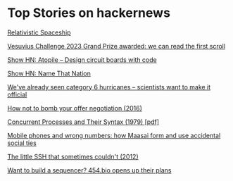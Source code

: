 # Top Stories on hackernews <br />
[Relativistic Spaceship](https://dmytry.github.io/space/)

[Vesuvius Challenge 2023 Grand Prize awarded: we can read the first scroll](https://scrollprize.org/grandprize)

[Show HN: Atopile – Design circuit boards with code]()

[Show HN: Name That Nation](https://www.namethatnation.com/)

[We've already seen category 6 hurricanes – scientists want to make it official](https://eos.org/articles/weve-already-seen-category-6-hurricanes-now-scientists-want-to-make-it-official)

[How not to bomb your offer negotiation (2016)](https://haseebq.com/how-not-to-bomb-your-offer-negotiation/)

[Concurrent Processes and Their Syntax (1979) [pdf]](https://dl.acm.org/doi/pdf/10.1145/322123.322134)

[Mobile phones and wrong numbers: how Maasai form and use accidental social ties](https://www.ecologyandsociety.org/vol26/iss2/art41/)

[The little SSH that sometimes couldn't (2012)](https://mina.naguib.ca/blog/2012/10/22/the-little-ssh-that-sometimes-couldnt.html)

[Want to build a sequencer? 454.bio opens up their plans](http://omicsomics.blogspot.com/2024/02/want-to-build-sequencer-454bio-opens-up.html)
